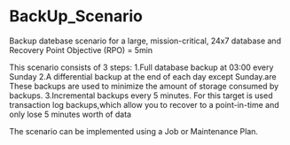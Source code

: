 # BackUp_Scenario
Backup datebase scenario for a large, mission-critical, 24x7 database 
and  Recovery Point Objective (RPO) = 5min

This scenario consists of 3 steps:
   1.Full database backup at 03:00 every Sunday
   2.A differential backup at the end of each day except Sunday.are These backups are used to minimize the amount of storage consumed by backups.
   3.Incremental backups every 5 minutes. For this target is used transaction log backups,which allow you to recover to a point-in-time and only lose 5 minutes worth of      data
   
   The scenario can be implemented using a Job or Maintenance Plan.

